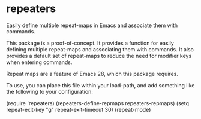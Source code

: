 # repeaters
Easily define multiple repeat-maps in Emacs and associate them with commands.

This package is a proof-of-concept.  It provides a function for
easily defining multiple repeat-maps and associating them with
commands.  It also provides a default set of repeat-maps to
reduce the need for modifier keys when entering commands.

Repeat maps are a feature of Emacs 28, which this package requires.

To use, you can place this file within your load-path, and add
something like the following to your configuration:

(require 'repeaters)
(repeaters-define-repmaps repeaters-repmaps)
(setq repeat-exit-key "g"
      repeat-exit-timeout 30)
(repeat-mode)
